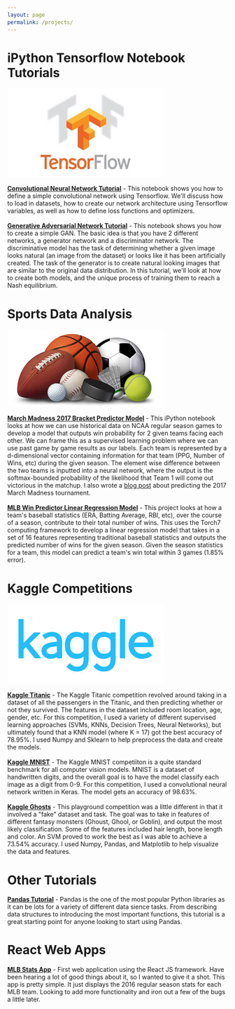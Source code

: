 ```yaml
---
layout: page
permalink: /projects/
---
```


iPython Tensorflow Notebook Tutorials
====================
![](/assets/tf.jpg) 

<a href="https://github.com/adeshpande3/TensorflowStuff/blob/master/ConvolutionalNeuralNet.ipynb" target="_blank">**Convolutional Neural Network Tutorial**</a> - This notebook shows you how to define a simple convolutional network using Tensorflow. We'll discuss how to load in datasets, how to create our network architecture using Tensorflow variables, as well as how to define loss functions and optimizers. 
<br><br><a href="https://github.com/adeshpande3/Generative-Adversarial-Networks" target="_blank">**Generative Adversarial Network Tutorial**</a> - This notebook shows you how to create a simple GAN. The basic idea is that you have 2 different networks, a generator network and a discriminator network. The discriminative model has the task of determining whether a given image looks natural (an image from the dataset) or looks like it has been artificially created. The task of the generator is to create natural looking images that are similar to the original data distribution. In this tutorial, we'll look at how to create both models, and the unique process of training them to reach a Nash equilibrium. 

Sports Data Analysis
====================
![](/assets/sports.jpg) 

<a href="https://github.com/adeshpande3/March-Madness-2017/blob/master/March%20Madness%202017.ipynb" target="_blank">**March Madness 2017 Bracket Predictor Model**</a> - This iPython notebook looks at how we can use historical data on NCAA regular season games to develop a model that outputs win probability for 2 given teams facing each other. We can frame this as a supervised learning problem where we can use past game by game results as our labels. Each team is represented by a d-dimensional vector containing information for that team (PPG, Number of Wins, etc) during the given season. The element wise difference between the two teams is inputted into a neural network, where the output is the softmax-bounded probability of the likelihood that Team 1 will come out victorious in the matchup. I also wrote a <a href="https://adeshpande3.github.io/adeshpande3.github.io/Applying-Machine-Learning-to-March-Madness" target="_blank">blog post</a> about predicting the 2017 March Madness tournament. 
<br><br><a href="https://github.com/adeshpande3/MLB_Win_Predictor/blob/master/BaseballWinPredictor.lua" target="_blank">**MLB Win Predictor Linear Regression Model**</a> - This project looks at how a team's baseball statistics (ERA, Batting Average, RBI, etc), over the course of a season, contribute to their total number of wins. This uses the Torch7 computing framework to develop a linear regression model that takes in a set of 16 features representing traditional baseball statistics and outputs the predicted number of wins for the given season. Given the season statistics for a team, this model can predict a team's win total within 3 games (1.85% error). 

Kaggle Competitions
====================
![](/assets/kaggle.jpg) 

<a href="https://github.com/adeshpande3/KaggleTitanic" target="_blank">**Kaggle Titanic**</a> - The Kaggle Titanic competition revolved around taking in a dataset of all the passengers in the Titanic, and then predicting whether or not they survived. The features in the dataset included room location, age, gender, etc. For this competition, I used a variety of different supervised learning approaches (SVMs, KNNs, Decision Trees, Neural Networks), but ultimately found that a KNN model (where K = 17) got the best accuracy of 78.95%. I used Numpy and Sklearn to help preprocess the data and create the models. 
<br><br><a href="https://github.com/adeshpande3/Kaggle-MNIST" target="_blank">**Kaggle MNIST**</a> - The Kaggle MNIST competiiton is a quite standard benchmark for all computer vision models. MNIST is a dataset of handwritten digits, and the overall goal is to have the model classify each image as a digit from 0-9. For this competition, I used a convolutional neural network written in Keras. The model gets an accuracy of 98.63%.
<br><br><a href="https://github.com/adeshpande3/KaggleGhosts" target="_blank">**Kaggle Ghosts**</a> - This playground competition was a little different in that it involved a "fake" dataset and task. The goal was to take in features of different fantasy monsters (Ghoust, Ghool, or Goblin), and output the most likely classification. Some of the features included hair length, bone length and color. An SVM proved to work the best as I was able to achieve a 73.54% accuracy. I used Numpy, Pandas, and Matplotlib to help visualize the data and features. 

Other Tutorials
====================

<a href="https://github.com/adeshpande3/Pandas-Tutorial/blob/master/Pandas%20Tutorial.ipynb" target="_blank">**Pandas Tutorial**</a> - Pandas is the one of the most popular Python libraries as it can be lots for a variety of different data sience tasks. From describing data structures to introducing the most important functions, this tutorial is a great starting point for anyone looking to start using Pandas. 

React Web Apps
====================

<a href="https://mlb-stats-app.herokuapp.com/" target="_blank">**MLB Stats App**</a> - First web application using the React JS framework. Have been hearing a lot of good things about it, so I wanted to give it a shot. This app is pretty simple. It just displays the 2016 regular season stats for each MLB team. Looking to add more functionality and iron out a few of the bugs a little later. 

